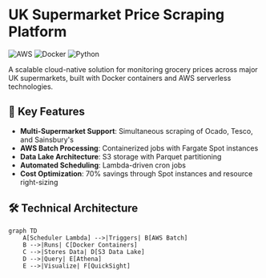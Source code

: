 # UK Supermarket Price Scraping Platform

![AWS](https://img.shields.io/badge/AWS-%23FF9900.svg?style=for-the-badge&logo=amazon-aws&logoColor=white)
![Docker](https://img.shields.io/badge/docker-%230db7ed.svg?style=for-the-badge&logo=docker&logoColor=white)
![Python](https://img.shields.io/badge/python-3670A0?style=for-the-badge&logo=python&logoColor=ffdd54)

A scalable cloud-native solution for monitoring grocery prices across major UK supermarkets, built with Docker containers and AWS serverless technologies.

## 🚀 Key Features
- **Multi-Supermarket Support**: Simultaneous scraping of Ocado, Tesco, and Sainsbury's
- **AWS Batch Processing**: Containerized jobs with Fargate Spot instances
- **Data Lake Architecture**: S3 storage with Parquet partitioning
- **Automated Scheduling**: Lambda-driven cron jobs
- **Cost Optimization**: 70% savings through Spot instances and resource right-sizing

## 🛠️ Technical Architecture

```mermaid
graph TD
    A[Scheduler Lambda] -->|Triggers| B[AWS Batch]
    B -->|Runs| C[Docker Containers]
    C -->|Stores Data| D[S3 Data Lake]
    D -->|Query| E[Athena]
    E -->|Visualize| F[QuickSight]
